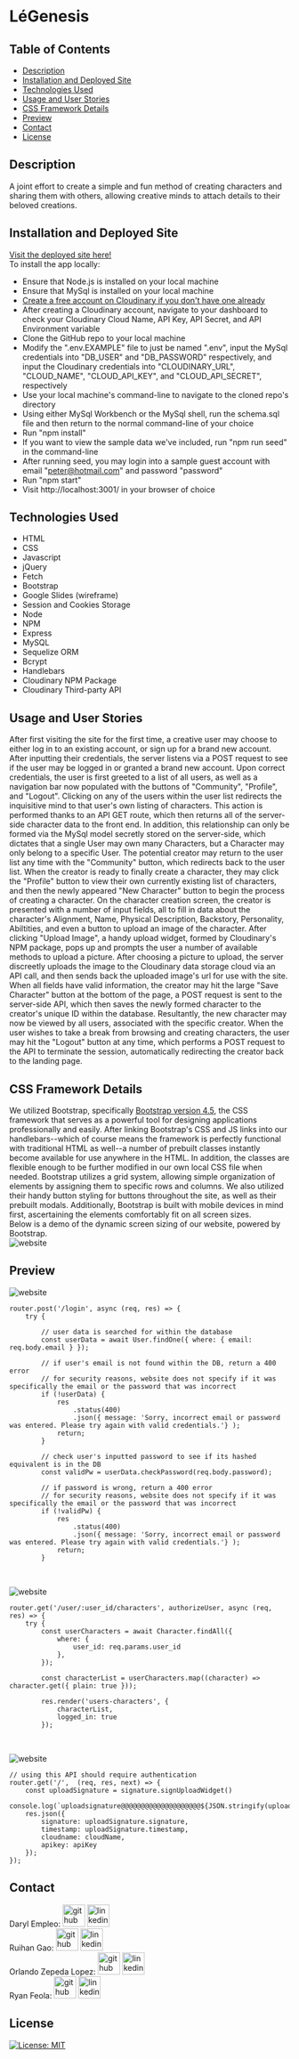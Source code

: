# LéGenesis

## Table of Contents

- [Description](#description)
- [Installation and Deployed Site](#installation-and-deployed-site)
- [Technologies Used](#technologies-used)
- [Usage and User Stories](#usage-and-user-stories)
- [CSS Framework Details](#css-framework-details)
- [Preview](#preview)
- [Contact](#contact)
- [License](#license)

## Description

A joint effort to create a simple and fun method of creating characters and sharing them with others, allowing creative minds to attach details to their beloved creations.

## Installation and Deployed Site

[Visit the deployed site here!](https://legenesis.herokuapp.com/)
<br/>
To install the app locally:

- Ensure that Node.js is installed on your local machine
- Ensure that MySql is installed on your local machine
- [Create a free account on Cloudinary if you don't have one already](https://cloudinary.com/)
- After creating a Cloudinary account, navigate to your dashboard to check your Cloudinary Cloud Name, API Key, API Secret, and API Environment variable
- Clone the GitHub repo to your local machine
- Modify the ".env.EXAMPLE" file to just be named ".env", input the MySql credentials into "DB_USER" and "DB_PASSWORD" respectively, and input the Cloudinary credentials into "CLOUDINARY_URL", "CLOUD_NAME", "CLOUD_API_KEY", and "CLOUD_API_SECRET", respectively
- Use your local machine's command-line to navigate to the cloned repo's directory
- Using either MySql Workbench or the MySql shell, run the schema.sql file and then return to the normal command-line of your choice
- Run "npm install"
- If you want to view the sample data we've included, run "npm run seed" in the command-line
- After running seed, you may login into a sample guest account with email "peter@hotmail.com" and password "password"
- Run "npm start"
- Visit http://localhost:3001/ in your browser of choice

## Technologies Used

- HTML
- CSS
- Javascript
- jQuery
- Fetch
- Bootstrap
- Google Slides (wireframe)
- Session and Cookies Storage
- Node
- NPM
- Express
- MySQL
- Sequelize ORM  
- Bcrypt
- Handlebars
- Cloudinary NPM Package
- Cloudinary Third-party API

## Usage and User Stories

After first visiting the site for the first time, a creative user may choose to either log in to an existing account, or sign up for a brand new account. After inputting their credentials, the server listens via a POST request to see if the user may be logged in or granted a brand new account. Upon correct credentials, the user is first greeted to a list of all users, as well as a navigation bar now populated with the buttons of "Community", "Profile", and "Logout". Clicking on any of the users within the user list redirects the inquisitive mind to that user's own listing of characters. This action is performed thanks to an API GET route, which then returns all of the server-side character data to the front end. In addition, this relationship can only be formed via the MySql model secretly stored on the server-side, which dictates that a single User may own many Characters, but a Character may only belong to a specific User. The potential creator may return to the user list any time with the "Community" button, which redirects back to the user list. When the creator is ready to finally create a character, they may click the "Profile" button to view their own currently existing list of characters, and then the newly appeared "New Character" button to begin the process of creating a character. On the character creation screen, the creator is presented with a number of input fields, all to fill in data about the character's Alignment, Name, Physical Description, Backstory, Personality, Abiltities, and even a button to upload an image of the character. After clicking "Upload Image", a handy upload widget, formed by Cloudinary's NPM package, pops up and prompts the user a number of available methods to upload a picture. After choosing a picture to upload, the server discreetly uploads the image to the Cloudinary data storage cloud via an API call, and then sends back the uploaded image's url for use with the site. When all fields have valid information, the creator may hit the large "Save Character" button at the bottom of the page, a POST request is sent to the server-side API, which then saves the newly formed character to the creator's unique ID within the database. Resultantly, the new character may now be viewed by all users, associated with the specific creator. When the user wishes to take a break from browsing and creating characters, the user may hit the "Logout" button at any time, which performs a POST request to the API to terminate the session, automatically redirecting the creator back to the landing page.

## CSS Framework Details

We utilized Bootstrap, specifically [Bootstrap version 4.5](https://getbootstrap.com/docs/4.5/), the CSS framework that serves as a powerful tool for designing applications professionally and easily. After linking Bootstrap's CSS and JS links into our handlebars--which of course means the framework is perfectly functional with traditional HTML as well--a number of prebuilt classes instantly become available for use anywhere in the HTML. In addition, the classes are flexible enough to be further modified in our own local CSS file when needed. Bootstrap utilizes a grid system, allowing simple organization of elements by assigning them to specific rows and columns. We also utilized their handy button styling for buttons throughout the site, as well as their prebuilt modals. Additionally, Bootstrap is built with mobile devices in mind first, ascertaining the elements comfortably fit on all screen sizes.
<br/>
Below is a demo of the dynamic screen sizing of our website, powered by Bootstrap.
<br/>
![website](./images/dynamic-screen-size.gif "Gif of screen size shrinking and growing")

## Preview

![website](./images/login.gif "Login demo")
<br/>
```
router.post('/login', async (req, res) => {
    try {

        // user data is searched for within the database
        const userData = await User.findOne({ where: { email: req.body.email } });

        // if user's email is not found within the DB, return a 400 error
        // for security reasons, website does not specify if it was specifically the email or the password that was incorrect
        if (!userData) {
            res
                .status(400)
                .json({ message: 'Sorry, incorrect email or password was entered. Please try again with valid credentials.'} );
            return;
        }

        // check user's inputted password to see if its hashed equivalent is in the DB
        const validPw = userData.checkPassword(req.body.password);

        // if password is wrong, return a 400 error
        // for security reasons, website does not specify if it was specifically the email or the password that was incorrect
        if (!validPw) {
            res
                .status(400)
                .json({ message: 'Sorry, incorrect email or password was entered. Please try again with valid credentials.'} );
            return;
        }
```
<br/>

![website](./images/user-list.gif "User list demo")
```
router.get('/user/:user_id/characters', authorizeUser, async (req, res) => {
    try {
        const userCharacters = await Character.findAll({
            where: {
                user_id: req.params.user_id
            },
        });

        const characterList = userCharacters.map((character) => character.get({ plain: true }));

        res.render('users-characters', {
            characterList,
            logged_in: true
        });
```
<br/>

![website](./images/upload.gif "Upload image demo")
```
// using this API should require authentication
router.get('/',  (req, res, next) => {
    const uploadSignature = signature.signUploadWidget()
    console.log(`uploadsignature@@@@@@@@@@@@@@@@@@@@${JSON.stringify(uploadSignature)}@@@@@@@@@@@@@@@@@@@@@@@@`)
    res.json({
        signature: uploadSignature.signature,
        timestamp: uploadSignature.timestamp,
        cloudname: cloudName,
        apikey: apiKey
    });
});
```

## Contact

Daryl Empleo: [<img src='https://cdn.jsdelivr.net/npm/simple-icons@3.0.1/icons/github.svg' alt='github' height='40'>](https://github.com/Dempleon) [<img src='https://cdn.jsdelivr.net/npm/simple-icons@3.0.1/icons/linkedin.svg' alt='linkedin' height='40'>](https://www.linkedin.com/in/daryl-empleo/)
<br/>
Ruihan Gao: [<img src='https://cdn.jsdelivr.net/npm/simple-icons@3.0.1/icons/github.svg' alt='github' height='40'>](https://github.com/ahhyaya) [<img src='https://cdn.jsdelivr.net/npm/simple-icons@3.0.1/icons/linkedin.svg' alt='linkedin' height='40'>](https://www.linkedin.com/in/gao-ruihan)
<br/>
Orlando Zepeda Lopez: [<img src='https://cdn.jsdelivr.net/npm/simple-icons@3.0.1/icons/github.svg' alt='github' height='40'>](https://github.com/OrlandoZL) [<img src='https://cdn.jsdelivr.net/npm/simple-icons@3.0.1/icons/linkedin.svg' alt='linkedin' height='40'>](https://www.linkedin.com/in/orlandozl/)
<br/>
Ryan Feola: [<img src='https://cdn.jsdelivr.net/npm/simple-icons@3.0.1/icons/github.svg' alt='github' height='40'>](https://github.com/Darxmarx) [<img src='https://cdn.jsdelivr.net/npm/simple-icons@3.0.1/icons/linkedin.svg' alt='linkedin' height='40'>](https://www.linkedin.com/in/ryan-feola-052892196//)

## License

[![License: MIT](https://img.shields.io/badge/License-MIT-yellow.svg)](https://opensource.org/licenses/MIT)